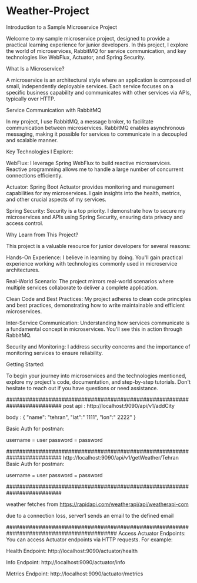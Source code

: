 # Weather-Project

Introduction to a Sample Microservice Project

Welcome to my sample microservice project, designed to provide a practical learning experience for junior developers. In this project, I explore the world of microservices, RabbitMQ for service communication, and key technologies like WebFlux, Actuator, and Spring Security.

What Is a Microservice?

A microservice is an architectural style where an application is composed of small, independently deployable services. Each service focuses on a specific business capability and communicates with other services via APIs, typically over HTTP.

Service Communication with RabbitMQ

In my project, I use RabbitMQ, a message broker, to facilitate communication between microservices. RabbitMQ enables asynchronous messaging, making it possible for services to communicate in a decoupled and scalable manner.

Key Technologies I Explore:

WebFlux: I leverage Spring WebFlux to build reactive microservices. Reactive programming allows me to handle a large number of concurrent connections efficiently.

Actuator: Spring Boot Actuator provides monitoring and management capabilities for my microservices. I gain insights into the health, metrics, and other crucial aspects of my services.

Spring Security: Security is a top priority. I demonstrate how to secure my microservices and APIs using Spring Security, ensuring data privacy and access control.

Why Learn from This Project?

This project is a valuable resource for junior developers for several reasons:

Hands-On Experience: I believe in learning by doing. You'll gain practical experience working with technologies commonly used in microservice architectures.

Real-World Scenario: The project mirrors real-world scenarios where multiple services collaborate to deliver a complete application.

Clean Code and Best Practices: My project adheres to clean code principles and best practices, demonstrating how to write maintainable and efficient microservices.

Inter-Service Communication: Understanding how services communicate is a fundamental concept in microservices. You'll see this in action through RabbitMQ.

Security and Monitoring: I address security concerns and the importance of monitoring services to ensure reliability.

Getting Started:

To begin your journey into microservices and the technologies mentioned, explore my project's code, documentation, and step-by-step tutorials. Don't hesitate to reach out if you have questions or need assistance.






#########################################################################
post api : http://localhost:9090/api/v1/addCity

body : {
     "name": "tehran",
     "lat":" 1111",
     "lon":" 2222"
}

Basic Auth for postman:

username = user
password = password

#########################################################################
http://localhost:9090/api/v1/getWeather/Tehran
Basic Auth for postman:

username = user
password = password


#########################################################################

weather fetches from https://rapidapi.com/weatherapi/api/weatherapi-com

due to a connection loss, server1 sends an email to the defined email 

##########################################################################################
Access Actuator Endpoints: You can access Actuator endpoints via HTTP requests. For example:

Health Endpoint: http://localhost:9090/actuator/health

Info Endpoint: http://localhost:9090/actuator/info

Metrics Endpoint: http://localhost:9090/actuator/metrics


